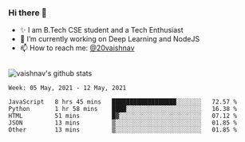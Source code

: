 ### Hi there 👋

<!--
**vaishnav-197/vaishnav-197** is a ✨ _special_ ✨ repository because its `README.md` (this file) appears on your GitHub profile.

Here are some ideas to get you started:
-->

- ✨ I am B.Tech CSE student and a Tech Enthusiast
- 🔭 I’m currently working on Deep Learning and NodeJS
- 📫 How to reach me: [@20vaishnav](https://twitter.com/20vaishnav)


<img src="https://github.com/vaishnav-197/vaishnav-197/blob/main/images/stat.svg" alt=""/>


![vaishnav's github stats](https://github-readme-stats.vercel.app/api?username=vaishnav-197&show_icons=true&theme=dark&count_private=true)



<!--START_SECTION:waka-->
```text
Week: 05 May, 2021 - 12 May, 2021

JavaScript   8 hrs 45 mins   ██████████████████░░░░░░░   72.57 % 
Python       1 hr 58 mins    ████░░░░░░░░░░░░░░░░░░░░░   16.38 % 
HTML         51 mins         █▓░░░░░░░░░░░░░░░░░░░░░░░   07.12 % 
JSON         13 mins         ▒░░░░░░░░░░░░░░░░░░░░░░░░   01.85 % 
Other        13 mins         ▒░░░░░░░░░░░░░░░░░░░░░░░░   01.85 % 
```
<!--END_SECTION:waka-->
